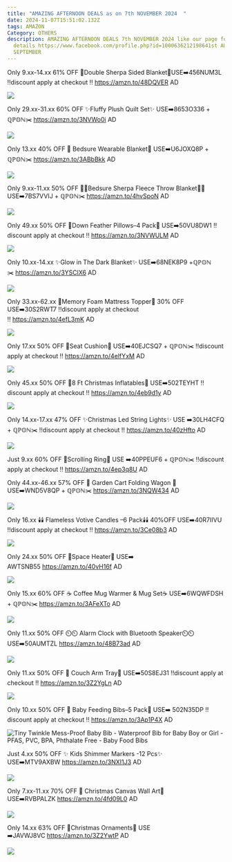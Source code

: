 ```yaml
---
title: "AMAZING AFTERNOON DEALS as on 7th NOVEMBER 2024  "
date: 2024-11-07T15:51:02.132Z
tags: AMAZON
Category: OTHERS
description: AMAZING AFTERNOON DEALS 7th NOVEMBER 2024 like our page for more
  details https://www.facebook.com/profile.php?id=1000636212198641st AUGUST9th
  SEPTEMBER
---
```

<!--StartFragment-->

Only 9.xx-14.xx 61% OFF 🌟Double Sherpa Sided Blanket🌟USE➡️456NUM3L ‼️discount apply at checkout ‼️ <https://amzn.to/48DQVER> AD

![](https://m.media-amazon.com/images/I/819CiFZewUL._AC_SL1500_.jpg)

Only 29.xx-31.xx 60% OFF ✨Fluffy Plush Quilt Set✨ USE➡️8653O336 + ℚℙ𝕆ℕ✂️ <https://amzn.to/3NVWo0i> AD

![](https://m.media-amazon.com/images/I/81tUsdEbXHL._AC_SL1500_.jpg)

Only 13.xx 40% OFF 🌟 Bedsure Wearable Blanket🌟 USE➡️U6JOXQ8P + ℚℙ𝕆ℕ✂️ <https://amzn.to/3ABbBkk> AD

![](https://m.media-amazon.com/images/I/91F-jm5r6nL._AC_SL1500_.jpg)

Only 9.xx-11.xx 50% OFF 🎀🎀Bedsure Sherpa Fleece Throw Blanket🎀🎀 USE➡️7BS7VVIJ + ℚℙ𝕆ℕ✂️ <https://amzn.to/4hvSpoN> AD

![](https://m.media-amazon.com/images/I/81-x+F2EsHL._AC_SL1500_.jpg)

Only 49.xx 50% OFF 💞Down Feather Pillows–4 Pack💞 USE➡️50VU8DW1 ‼️discount apply at checkout ‼️ <https://amzn.to/3NVWULM> AD

![](https://m.media-amazon.com/images/I/61tf3oKLiXL._AC_SL1500_.jpg)

Only 10.xx-14.xx ✨Glow in The Dark Blanket✨ USE➡️68NEK8P9 +ℚℙ𝕆ℕ✂️ <https://amzn.to/3YSClX6> AD

![](https://m.media-amazon.com/images/I/712xCAK9mML._AC_SL1500_.jpg)

Only 33.xx-62.xx 🎀Memory Foam Mattress Topper🎀 30% OFF USE➡️30S2RWT7 ‼️discount apply at checkout ‼️ <https://amzn.to/4efL3mK> AD

![](https://m.media-amazon.com/images/I/81eoA484hEL._AC_SL1500_.jpg)

Only 17.xx 50% OFF 🌟Seat Cushion🌟 USE➡️40EJCSQ7 + ℚℙ𝕆ℕ✂️ ‼️discount apply at checkout ‼️ <https://amzn.to/4elfYxM> AD

![](https://m.media-amazon.com/images/I/81xFWysYTHL._AC_SL1500_.jpg)

Only 45.xx 50% OFF 🌲8 Ft Christmas Inflatables🌲 USE➡️502TEYHT ‼️discount apply at checkout ‼️ <https://amzn.to/4eb9d1y> AD

![](https://m.media-amazon.com/images/I/81V2+lFS9+L._AC_SL1500_.jpg)

Only 14.xx-17.xx 47% OFF ✨Christmas Led String Lights✨ USE ➡️30LH4CFQ + ℚℙ𝕆ℕ✂️ ‼️discount apply at checkout ‼️ <https://amzn.to/40zHfto> AD

![](https://m.media-amazon.com/images/I/81LMZJ2vDnL._AC_SL1500_.jpg)

Just 9.xx 60% OFF 💞Scrolling Ring💞 USE ➡️40PPEUF6 + ℚℙ𝕆ℕ✂️ ‼️discount apply at checkout ‼️ <https://amzn.to/4ep3q8U> AD

Only 44.xx-46.xx 57% OFF 🛒 Garden Cart Folding Wagon 🛒 USE➡️WND5V8QP + ℚℙ𝕆ℕ✂️ <https://amzn.to/3NQW434> AD

![](https://m.media-amazon.com/images/I/719ovOxzxGL._AC_SL1500_.jpg)

Only 16.xx 🕯️🕯️ Flameless Votive Candles –6 Pack🕯️🕯️ 40%OFF USE➡️40R7IIVU ‼️discount apply at checkout ‼️ <https://amzn.to/3Ce08b3> AD

![](https://m.media-amazon.com/images/I/61WgY2+3j0L._AC_SL1500_.jpg)

Only 24.xx 50% OFF 🌟Space Heater🌟 USE➡️ AWTSNB55 <https://amzn.to/40vH16f> AD

![](https://m.media-amazon.com/images/I/71hNAOSmupL._AC_SL1500_.jpg)

Only 15.xx 60% OFF ☕ Coffee Mug Warmer & Mug Set☕ USE➡️6WQWFDSH + ℚℙ𝕆ℕ✂️ <https://amzn.to/3AFeXTo> AD

![](https://m.media-amazon.com/images/I/71q3fFGNyrL._AC_SL1500_.jpg)

Only 11.xx 50% OFF ⏲️⏲️ Alarm Clock with Bluetooth Speaker⏲️⏲️ USE➡️50AUMTZL <https://amzn.to/48B73ad> AD

![](https://m.media-amazon.com/images/I/61kA4L93QzL._AC_SL1500_.jpg)

Only 11.xx 50% OFF 🌟 Couch Arm Tray🌟 USE➡️50S8EJ31 ‼️discount apply at checkout ‼️ <https://amzn.to/3Z2YgLn> AD

![](https://m.media-amazon.com/images/I/81I52e743YL._AC_SL1500_.jpg)

Only 10.xx 50% OFF 💞 Baby Feeding Bibs–5 Pack💞 USE➡️ 502N35DP ‼️discount apply at checkout ‼️ <https://amzn.to/3Ap1P4X> AD

![Tiny Twinkle Mess-Proof Baby Bib - Waterproof Bib for Baby Boy or Girl - PFAS, PVC, BPA, Phthalate Free - Baby Food Bibs](https://m.media-amazon.com/images/I/61CKSv+3ogL._AC_SX679_.jpg)

Just 4.xx 50% OFF ✨ Kids Shimmer Markers -12 Pcs✨ USE➡️MTV9AXBW <https://amzn.to/3NXI1J3> AD

![](https://m.media-amazon.com/images/I/81w4Wa4FccL._AC_SL1500_.jpg)

Only 7.xx-11.xx 70% OFF 🎨 Christmas Canvas Wall Art🎨 USE➡️RVBPALZK <https://amzn.to/4fd09L0> AD

![](https://m.media-amazon.com/images/I/91rGkBwqAKL._AC_SL1500_.jpg)

Only 14.xx 63% OFF 🌲Christmas Ornaments🌲 USE ➡️JAVWJ8VC <https://amzn.to/3Z2YwtP> AD

![](https://m.media-amazon.com/images/I/91MNtEZOquL._AC_SL1500_.jpg)

<!--EndFragment-->